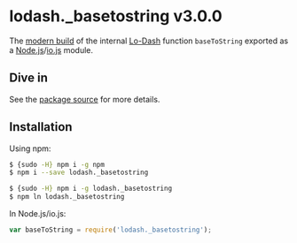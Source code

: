 # lodash._basetostring v3.0.0

The [modern build](https://github.com/lodash/lodash/wiki/Build-Differences) of the internal [Lo-Dash](https://lodash.com/) function `baseToString` exported as a [Node.js](http://nodejs.org/)/[io.js](https://iojs.org/) module.

## Dive in

See the [package source](https://github.com/lodash/lodash/blob/3.0.0-npm-packages/lodash._basetostring/index.js) for more details.

## Installation

Using npm:

```bash
$ {sudo -H} npm i -g npm
$ npm i --save lodash._basetostring

$ {sudo -H} npm i -g lodash._basetostring
$ npm ln lodash._basetostring
```

In Node.js/io.js:

```js
var baseToString = require('lodash._basetostring');
```
